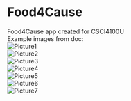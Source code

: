 # Food4Cause
Food4Cause app created for CSCI4100U\
Example images from doc:\
![Picture1](https://github.com/Wahbi-R/Food4Cause/blob/main/food4cause/lib/images/Picture1.jpg)\
![Picture2](https://github.com/Wahbi-R/Food4Cause/blob/main/food4cause/lib/images/Picture2.jpg)\
![Picture3](https://github.com/Wahbi-R/Food4Cause/blob/main/food4cause/lib/images/Picture3.jpg)\
![Picture4](https://github.com/Wahbi-R/Food4Cause/blob/main/food4cause/lib/images/Picture4.jpg)\
![Picture5](https://github.com/Wahbi-R/Food4Cause/blob/main/food4cause/lib/images/Picture5.jpg)\
![Picture6](https://github.com/Wahbi-R/Food4Cause/blob/main/food4cause/lib/images/Picture6.jpg)\
![Picture7](https://github.com/Wahbi-R/Food4Cause/blob/main/food4cause/lib/images/Picture7.jpg)
